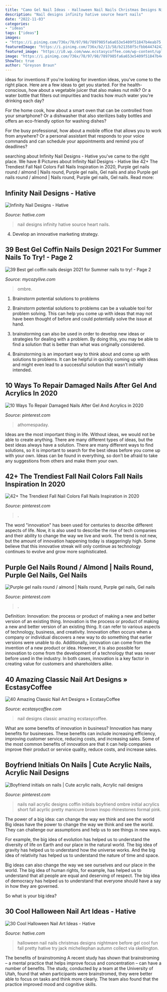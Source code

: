 ```yaml
---
title: "Camo Gel Nail Ideas - Halloween Nail Nails Christmas Designs Nightmare Before Gel Cool Fun Fall Pretty Hative Try Jack Michellephan Autumn Collect Via Skellington"
description: "Nail designs infinity hative source heart nails"
date: "2022-11-03"
categories:
- "ideas"
tags: ["ideas"]
images:
- "https://i.pinimg.com/736x/78/97/98/7897985fa6a653e5409f51847b4eab75.jpg"
featuredImage: "https://i.pinimg.com/736x/b2/13/58/b21358f5cfbb6447424235a768671d0d.jpg"
featured_image: "https://i0.wp.com/www.ecstasycoffee.com/wp-content/uploads/2016/10/Classic-Nail-Art-Designs.jpg?resize=564%2C564"
image: "https://i.pinimg.com/736x/78/97/98/7897985fa6a653e5409f51847b4eab75.jpg"
ShowToc: true
author: "Greyson Braun"
---
```



ideas for inventions
If you're looking for invention ideas, you've come to the right place. Here are a few ideas to get you started.
For the health-conscious, how about a vegetable juicer that also makes nut milk? Or a water bottle that filters out impurities and tracks how much water you're drinking each day?

For the home cook, how about a smart oven that can be controlled from your smartphone? Or a dishwasher that also sterilizes baby bottles and offers an eco-friendly option for washing dishes?

For the busy professional, how about a mobile office that allows you to work from anywhere? Or a personal assistant that responds to your voice commands and can schedule your appointments and remind you of deadlines?

	

		
searching about Infinity Nail Designs - Hative you've came to the right place. We have 8 Pictures about Infinity Nail Designs - Hative like 42+ The Trendiest Fall Nail Colors Fall Nails Inspiration in 2020, Purple gel nails round / almond | Nails round, Purple gel nails, Gel nails and also Purple gel nails round / almond | Nails round, Purple gel nails, Gel nails. Read more:
		
    
## Infinity Nail Designs - Hative

<img loading=lazy src="https://hative.com/wp-content/uploads/2015/02/infinity-nails/3-infinity-nail-art-designs.jpg" onerror="this.onerror=null;this.src='https://tse2.mm.bing.net/th?id=OIP.t2afYk5khR7R0NxIy1VhVgHaMH&amp;pid=15.1';" alt="Infinity Nail Designs - Hative">

_Source: hative.com_

>nail designs infinity hative source heart nails. 

	

4. Develop an innovative marketing strategy.

    
## 39 Best Gel Coffin Nails Design 2021 For Summer Nails To Try! - Page 2

<img loading=lazy src="https://mycozylive.com/wp-content/uploads/2021/05/13-768x1152.jpg" onerror="this.onerror=null;this.src='https://tse1.mm.bing.net/th?id=OIP.SXj8TVhj8GTz0ICb7osEDwHaLH&amp;pid=15.1';" alt="39 Best gel coffin nails design 2021 for Summer nails to try! - Page 2">

_Source: mycozylive.com_

>ombre. 

	

1. Brainstorm potential solutions to problems
1. Brainstorm potential solutions to problems can be a valuable tool for problem solving. This can help you come up with ideas that may not have been thought of before and could potentially solve the issue at hand.
2. brainstorming can also be used in order to develop new ideas or strategies for dealing with a problem. By doing this, you may be able to find a solution that is better than what was originally considered.

3. Brainstorming is an important way to think about and come up with solutions to problems. It can be helpful in quickly coming up with ideas and might even lead to a successful solution that wasn’t initially intended.

    
## 10 Ways To Repair Damaged Nails After Gel And Acrylics In 2020

<img loading=lazy src="https://i.pinimg.com/736x/78/97/98/7897985fa6a653e5409f51847b4eab75.jpg" onerror="this.onerror=null;this.src='https://tse2.mm.bing.net/th?id=OIP.bN-ds-vBScJaU7zMRyz-VgHaE8&amp;pid=15.1';" alt="10 Ways To Repair Damaged Nails After Gel And Acrylics in 2020">

_Source: pinterest.com_

>athomespaday. 

	

Ideas are the most important thing in life. Without ideas, we would not be able to create anything. There are many different types of ideas, but the best ideas always have a solution. There are many different ways to find solutions, so it is important to search for the best ideas before you come up with your own. Ideas can be found in everything, so don’t be afraid to take any suggestions from others and make them your own.

    
## 42+ The Trendiest Fall Nail Colors Fall Nails Inspiration In 2020

<img loading=lazy src="https://i.pinimg.com/736x/ad/9d/8f/ad9d8f3c792917be6a47019cabd67fd8.jpg" onerror="this.onerror=null;this.src='https://tse1.mm.bing.net/th?id=OIP.g_44OZMeO1COBTH1SaeDwAHaNL&amp;pid=15.1';" alt="42+ The Trendiest Fall Nail Colors Fall Nails Inspiration in 2020">

_Source: pinterest.com_

>. 

	

The word "innovation" has been used for centuries to describe different aspects of life. Now, it is also used to describe the rise of tech companies and their ability to change the way we live and work. The trend is not new, but the amount of innovation happening today is staggeringly high. Some believe that this innovative streak will only continue as technology continues to evolve and grow more sophisticated.

    
## Purple Gel Nails Round / Almond | Nails Round, Purple Gel Nails, Gel Nails

<img loading=lazy src="https://i.pinimg.com/736x/69/55/9a/69559a943b4c9c18c6eff95c4441f237.jpg" onerror="this.onerror=null;this.src='https://tse4.mm.bing.net/th?id=OIP.20YRgbbSpCPodXI3Wh1_PgHaJ3&amp;pid=15.1';" alt="Purple gel nails round / almond | Nails round, Purple gel nails, Gel nails">

_Source: pinterest.com_

>. 

	

Definition: Innovation: the process or product of making a new and better version of an existing thing.
Innovation is the process or product of making a new and better version of an existing thing. It can refer to various aspects of technology, business, and creativity. Innovation often occurs when a company or individual discovers a new way to do something that earlier versions were unable to do. Additionally, innovation can come from the invention of a new product or idea. However, it is also possible for innovation to come from the development of a technology that was never before used in the industry. In both cases, innovation is a key factor in creating value for customers and shareholders alike.

    
## 40 Amazing Classic Nail Art Designs » EcstasyCoffee

<img loading=lazy src="https://i0.wp.com/www.ecstasycoffee.com/wp-content/uploads/2016/10/Classic-Nail-Art-Designs.jpg?resize=564%2C564" onerror="this.onerror=null;this.src='https://tse4.mm.bing.net/th?id=OIP.hKeVSVY_fp2dlE7qmyxxsAHaHa&amp;pid=15.1';" alt="40 Amazing Classic Nail Art Designs » EcstasyCoffee">

_Source: ecstasycoffee.com_

>nail designs classic amazing ecstasycoffee. 

	

What are some benefits of innovation in business?
Innovation has many benefits for businesses. These benefits can include increasing efficiency, improving customer service, reducing costs, and increasing sales. Some of the most common benefits of innovation are that it can help companies improve their product or service quality, reduce costs, and increase sales.

    
## Boyfriend Initials On Nails | Cute Acrylic Nails, Acrylic Nail Designs

<img loading=lazy src="https://i.pinimg.com/736x/b2/13/58/b21358f5cfbb6447424235a768671d0d.jpg" onerror="this.onerror=null;this.src='https://tse1.mm.bing.net/th?id=OIP.7eLdrFzkAuVjBjJDXngjxAHaJ3&amp;pid=15.1';" alt="Boyfriend initials on nails | Cute acrylic nails, Acrylic nail designs">

_Source: pinterest.com_

>nails nail acrylic designs coffin initials boyfriend ombre initial acrylics short fall acyrlic pretty manicure brown inspo rhinestones formal pink. 

	

The power of a big idea: can change the way we think and see the world
Big ideas have the power to change the way we think and see the world. They can challenge our assumptions and help us to see things in new ways.


For example, the big idea of evolution has helped us to understand the diversity of life on Earth and our place in the natural world. The big idea of gravity has helped us to understand how the universe works. And the big idea of relativity has helped us to understand the nature of time and space.



Big ideas can also change the way we see ourselves and our place in the world. The big idea of human rights, for example, has helped us to understand that all people are equal and deserving of respect. The big idea of democracy has helped us to understand that everyone should have a say in how they are governed.



So what is your big idea?

    
## 30 Cool Halloween Nail Art Ideas - Hative

<img loading=lazy src="https://hative.com/wp-content/uploads/2014/10/halloween-nail-art-ideas/26-halloween-nail-art.jpg" onerror="this.onerror=null;this.src='https://tse4.mm.bing.net/th?id=OIP.2EapRS18s7e7ay7yV8i9CgHaJo&amp;pid=15.1';" alt="30 Cool Halloween Nail Art Ideas - Hative">

_Source: hative.com_

>halloween nail nails christmas designs nightmare before gel cool fun fall pretty hative try jack michellephan autumn collect via skellington. 

	

The benefits of brainstroming
A recent study has shown that brainstroming – a mental practice that helps improve focus and concentration – can have a number of benefits. The study, conducted by a team at the University of Utah, found that when participants were brainstromed, they were better able to focus on tasks and think more clearly. The team also found that the practice improved mood and cognitive skills.

